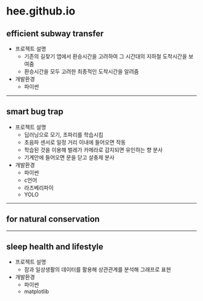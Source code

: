 # hee.github.io
## efficient subway transfer
- 프로젝트 설명
  - 기존의 길찾기 앱에서 환승시간을 고려하여 그 시간대의 지하철 도착시간을 보여줌
  - 환승시간을 모두 고려한 최종적인 도착시간을 알려줌
- 개발환경
  - 파이썬
---
## smart bug trap
- 프로젝트 설명
  - 딥러닝으로 모기, 초파리를 학습시킴
  - 초음파 센서로 일정 거리 이내에 들어오면 작동
  - 학습된 것을 이용해 벌레가 카메라로 감지되면 유인하는 향 분사
  - 기계안에 들어오면 문을 닫고 살충제 분사
- 개발환경
  - 파이썬
  - c언어
  - 라즈베리파이
  - YOLO
---
## for natural conservation 

---
## sleep health and lifestyle
- 프로젝트 설명
  - 잠과 일상생활의 데이터를 활용해 상관관계를 분석해 그래프로 표현
- 개발환경
  - 파이썬
  - matplotlib
